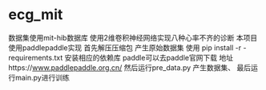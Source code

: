 # ecg_mit
数据集使用mit-hib数据库 使用2维卷积神经网络实现八种心率不齐的诊断
本项目使用paddlepaddle实现
首先解压压缩包 产生原始数据集
使用 pip install -r -requirements.txt 安装相应的依赖库 paddle可以去paddle官网下载
地址https://www.paddlepaddle.org.cn/
然后运行pre_data.py 产生数据集、
最后运行main.py进行训练
